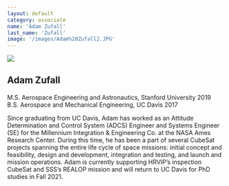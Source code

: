 ```yaml
---
layout: default
category: associate
name: 'Adam Zufall'
last_name: 'Zufall'
image: '/images/Adam%20Zufall2.JPG'
---
```


<img src="{{ page.image }}">

<h2 class="team-title">Adam Zufall</h2>
<h4 class="team-position"></h4>

<p>M.S. Aerospace Engineering and Astronautics, Stanford University 2019<br/>
B.S. Aerospace and Mechanical Engineering, UC Davis 2017</p>

<p>Since graduating from UC Davis, Adam has worked as an Attitude Determination and Control System (ADCS) Engineer and Systems Engineer (SE) for the Millennium Integration & Engineering Co. at the NASA Ames Research Center. During this time, he has been a part of several CubeSat projects spanning the entire life cycle of space missions: initial concept and feasibility, design and development, integration and testing, and launch and mission operations. Adam is currently supporting HRVIP’s inspection CubeSat and SSS’s REALOP mission and will return to UC Davis for PhD studies in Fall 2021.</p>

<ul class="team-member-other-info"></ul>

